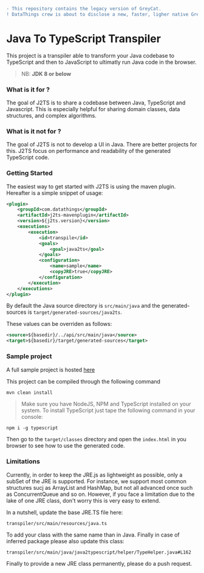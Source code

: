 ```diff
- This repository contains the legacy version of GreyCat. 
! DataThings crew is about to disclose a new, faster, ligher native GreyCat. Stay tuned and follow us on twitter/facebook or
```

# Java To TypeScript Transpiler

This project is a transpiler able to transform your Java codebase to TypeScript and then to JavaScript to ultimatly run Java code in the browser.

> NB: **JDK 8 or below**

### What is it for ?

The goal of J2TS is to share a codebase between Java, TypeScript and Javascript.
This is especially helpful for sharing domain classes, data structures, and complex algorithms.

### What is it not for ?

The goal of J2TS is not to develop a UI in Java. There are better projects for this.
J2TS focus on performance and readability of the generated TypeScript code.

### Getting Started

The easiest way to get started with J2TS is using the maven plugin.
Hereafter is a simple snippet of usage:

```xml
<plugin>
    <groupId>com.datathings</groupId>
    <artifactId>j2ts-mavenplugin</artifactId>
    <version>${j2ts.version}</version>
    <executions>
        <execution>
            <id>transpile</id>
            <goals>
                <goal>java2ts</goal>
            </goals>
            <configuration>
                <name>sample</name>
                <copyJRE>true</copyJRE>
            </configuration>
        </execution>
    </executions>
</plugin>
```

By default the Java source directory is ```src/main/java``` and the generated-sources is ```target/generated-sources/java2ts```.

These values can be overriden as follows:

```xml
<source>${basedir}/../api/src/main/java</source>
<target>${basedir}/target/generated-sources</target>
```

### Sample project

A full sample project is hosted [here](https://github.com/datathings/java2typescript/raw/master/sample.zip)

This project can be compiled through the following command
```sh
mvn clean install
```

> Make sure you have NodeJS, NPM and TypeScript installed on your system. To install TypeScript just tape the following command in your console:

```
npm i -g typescript
```

Then go to the ```target/classes``` directory and open the ```index.html``` in you browser to see how to use the generated code.

### Limitations

Currently, in order to keep the JRE.js as lightweight as possible, only a subSet of the JRE is supported.
For instance, we support most common structures sucj as ArrayList and HashMap, but not all advanced once such as ConcurrentQueue and so on.
However, if you face a limitation due to the lake of one JRE class, don't worry this is very easy to extend.

In a nutshell, update the base JRE.TS file here: 
```
transpiler/src/main/resources/java.ts
```

To add your class with the same name than in Java.
Finally in case of inferred package please also update this class:

```
transpiler/src/main/java/java2typescript/helper/TypeHelper.java#L162
```

Finally to provide a new JRE class permanently, please do a push request.
